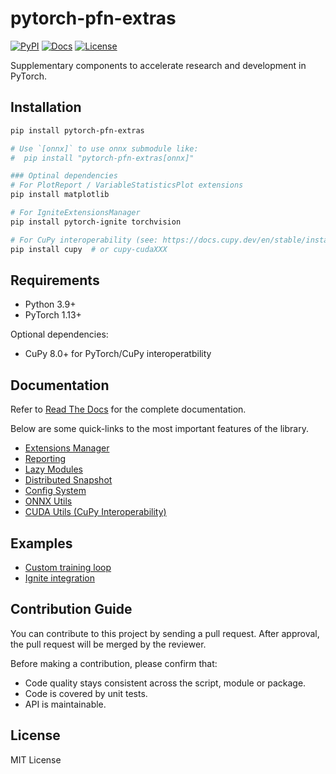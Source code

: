 # pytorch-pfn-extras

[![PyPI](https://img.shields.io/pypi/v/pytorch-pfn-extras)](https://pypi.python.org/pypi/pytorch-pfn-extras)
[![Docs](https://img.shields.io/readthedocs/pytorch-pfn-extras)](https://pytorch-pfn-extras.readthedocs.io/)
[![License](https://img.shields.io/github/license/pfnet/pytorch-pfn-extras)](https://github.com/pfnet/pytorch-pfn-extras/blob/master/LICENSE)

Supplementary components to accelerate research and development in PyTorch.

## Installation

```sh
pip install pytorch-pfn-extras

# Use `[onnx]` to use onnx submodule like:
#  pip install "pytorch-pfn-extras[onnx]"

### Optinal dependencies
# For PlotReport / VariableStatisticsPlot extensions
pip install matplotlib

# For IgniteExtensionsManager
pip install pytorch-ignite torchvision

# For CuPy interoperability (see: https://docs.cupy.dev/en/stable/install.html)
pip install cupy  # or cupy-cudaXXX
```

## Requirements

* Python 3.9+
* PyTorch 1.13+

Optional dependencies:

* CuPy 8.0+ for PyTorch/CuPy interoperatbility

## Documentation

Refer to [Read The Docs](https://pytorch-pfn-extras.readthedocs.io/) for the complete documentation.

Below are some quick-links to the most important features of the library.

* [Extensions Manager](https://pytorch-pfn-extras.readthedocs.io/en/latest/user_guide/extensions.html)
* [Reporting](https://pytorch-pfn-extras.readthedocs.io/en/latest/user_guide/reporting.html)
* [Lazy Modules](https://pytorch-pfn-extras.readthedocs.io/en/latest/user_guide/lazy.html)
* [Distributed Snapshot](https://pytorch-pfn-extras.readthedocs.io/en/latest/user_guide/snapshot.html)
* [Config System](https://pytorch-pfn-extras.readthedocs.io/en/latest/user_guide/config.html)
* [ONNX Utils](https://pytorch-pfn-extras.readthedocs.io/en/latest/user_guide/onnx.html)
* [CUDA Utils (CuPy Interoperability)](https://pytorch-pfn-extras.readthedocs.io/en/latest/user_guide/cuda.html)

## Examples

* [Custom training loop](example/mnist.py)
* [Ignite integration](example/ignite-mnist.py)

## Contribution Guide

You can contribute to this project by sending a pull request.
After approval, the pull request will be merged by the reviewer.

Before making a contribution, please confirm that:

- Code quality stays consistent across the script, module or package.
- Code is covered by unit tests.
- API is maintainable.

## License

MIT License
